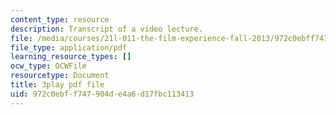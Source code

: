 ```yaml
---
content_type: resource
description: Transcript of a video lecture.
file: /media/courses/21l-011-the-film-experience-fall-2013/972c0ebff747904de4a6d17fbc113413_eO3RNUAFtDE.pdf
file_type: application/pdf
learning_resource_types: []
ocw_type: OCWFile
resourcetype: Document
title: 3play pdf file
uid: 972c0ebf-f747-904d-e4a6-d17fbc113413
---
```

